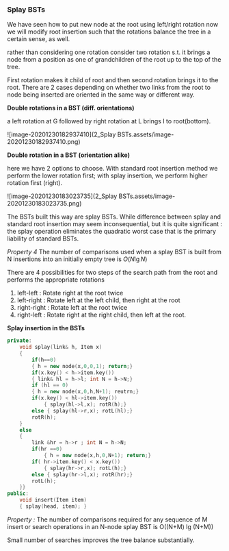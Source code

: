 ### Splay BSTs

We have seen how to put new node at the root using left/right rotation now we will modify root insertion such that the rotations balance the tree in a certain sense, as well.

rather than considering one rotation consider two rotation s.t. it brings a node from a position as one of grandchildren of the root up to the top of the tree.

First rotation makes it child of root and then second rotation brings it to the root. There are 2 cases depending on whether two links from the root to node being inserted are oriented in the same way or different way.

**Double rotations in a BST (diff. orientations)**

a left rotation at G followed by right rotation at L brings I to root(bottom).

![image-20201230182937410](2_Splay BSTs.assets/image-20201230182937410.png)

**Double rotation in a BST (orientation alike)**

here we have 2 options to choose. With standard root insertion method we perform the lower rotation first; with splay insertion, we perform higher rotation first (right).

![image-20201230183023735](2_Splay BSTs.assets/image-20201230183023735.png)

The BSTs built this way are splay BSTs. While difference between splay and standard root insertion may seem inconsequential, but it is quite significant : the splay operation eliminates the quadratic worst case that is the primary liability of standard BSTs.

*Property 4* The number of comparisons used when a splay BST is built from N insertions into an initially empty tree is $O(N\lg N)$ 

There are 4 possibilities for two steps of the search path from the root and performs the appropriate rotations

1. left-left : Rotate right at the root twice
2. left-right : Rotate left at the left child, then right at the root
3. right-right : Rotate left at the root twice
4. right-left : Rotate right at the right child, then left at the root.

**Splay insertion in the BSTs**

````c++
private:
	void splay(link& h, Item x)
    {
        if(h==0)
        { h = new node(x,0,0,1); return;}
        if(x.key() < h->item.key())
        { link& hl = h->l; int N = h->N;}
        if (hl == 0)
        { h = new node(x,0,h,N+1); reutrn;}
        if(x.key() < hl->item.key())
        	{ splay(hl->l,x); rotR(h);}
        else { splay(hl->r,x); rotL(hl);}
        rotR(h);
    }
	else
    {
        link &hr = h->r ; int N = h->N;
        if(hr ==0)
        	{ h = new node(x,h,0,N+1); return;}
        if( hr->item.key() < x.key())
       		{ splay(hr->r,x); rotL(h);}
        else { splay(hr->l,x); rotR(hr);}
        rotL(h);
    }}
public:
	void insert(Item item)
    { splay(head, item); }
````

*Property :* The number of comparisons required for any sequence of M insert or search operations in an N-node splay BST is O((N+M) lg (N+M))

Small number of searches improves the tree balance substantially.

